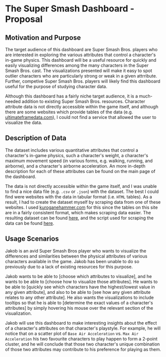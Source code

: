 # The Super Smash Dashboard - Proposal

## Motivation and Purpose

The target audience of this dashboard are Super Smash Bros. players who are interested in exploring the various attributes that control a character's in-game physics. This dashboard will be a useful resource for quickly and easily visualizing differences among the many characters in the Super Smash Bros. cast. The visualizations presented will make it easy to spot outlier characters who are particularly strong or weak in a given attrribute. Further, competive Super Smash Bros. players will likely find this dashboard useful for the purpose of studying character data. 

Although this dashboard has a fairly niche target audience, it is a much-needed addition to existing Super Smash Bros. resources. Character attribute data is not directly accessible within the game itself, and although there are some websites which provide tables of the data (e.g. [ultimateframedata.com](https://ultimateframedata.com/stats)), I could not find a service that allowed the user to visualize the data.

## Description of Data

The dataset includes various quantitative attributes that control a character's in-game physics, such a character's weight, a character's maximum movement speed (in various forms, e.g. walking, running, and airborne), and a character's airborne acceleration. An more in-depth description for each of these attributes can be found on the main page of the dashboard.

The data is not directly accessible within the game itself, and I was unable to find a nice data file (e.g. `.csv` or `.json`) with the dataset. The best I could find were websites with the data in tabular format (i.e. `HTML` tables). As a result, I had to create the dataset myself by scraping data from one of these websites. I used [kuroganehammer.com]("http://kuroganehammer.com/Ultimate/") for this since the tables on this site are in a fairly consistent format, which makes scraping data easier. The resulting dataset can be found [here](data/attributes.csv), and the script used for scraping the data can be found [here](src/scrape_data.py).

## Usage Scenarios

Jakob is an avid Super Smash Bros player who wants to visualize the differences and similarities between the physical attributes of various characters available in the game. Jakob has been unable to do so previously due to a lack of existing resources for this purpose. 

Jakob wants to be able to [choose which attributes to visualize], and he wants to be able to [choose how to visualize those attributes]. He wants to be able to [quickly see which characters have the highest/lowest value in any given attribute], and also to be able to [see how any given attribute relates to any other attribute]. He also wants the visualizations to include tooltips so that he is able to [determine the exact values of a character's attributes] by simply hovering his mouse over the relevant section of the visualization. 

Jakob will use this dashboard to make interesting insights about the effect of a character's attributes on that character's playstyle. For example, he will notice that on a scatter plot of `Base Air Acceleration` vs. `Max Air Acceleration` his two favourite characters to play happen to form a 2-point cluster, and he will conclude that those two character's unique combination of those two attributes may contribute to his preference for playing as them.

